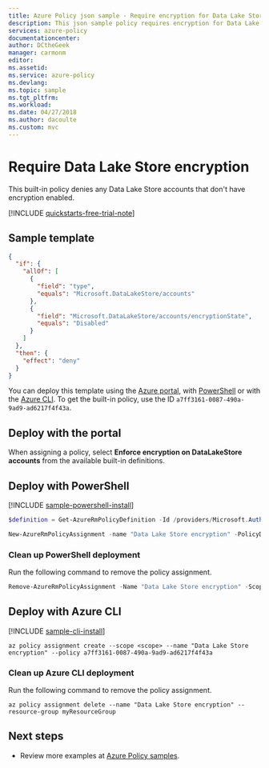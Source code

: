 ```yaml
---
title: Azure Policy json sample - Require encryption for Data Lake Store | Microsoft Docs
description: This json sample policy requires encryption for Data Lake Store.
services: azure-policy
documentationcenter:
author: DCtheGeek
manager: carmonm
editor:
ms.assetid:
ms.service: azure-policy
ms.devlang:
ms.topic: sample
ms.tgt_pltfrm:
ms.workload:
ms.date: 04/27/2018
ms.author: dacoulte
ms.custom: mvc
---
```


# Require Data Lake Store encryption

This built-in policy denies any Data Lake Store accounts that don't have encryption enabled.

[!INCLUDE [quickstarts-free-trial-note](../../../includes/quickstarts-free-trial-note.md)]

## Sample template

```json
{
  "if": {
    "allOf": [
      {
        "field": "type",
        "equals": "Microsoft.DataLakeStore/accounts"
      },
      {
        "field": "Microsoft.DataLakeStore/accounts/encryptionState",
        "equals": "Disabled"
      }
    ]
  },
  "then": {
    "effect": "deny"
  }
}
```

You can deploy this template using the [Azure portal](#deploy-with-the-portal), with [PowerShell](#deploy-with-powershell) or with the [Azure CLI](#deploy-with-azure-cli). To get the built-in policy, use the ID `a7ff3161-0087-490a-9ad9-ad6217f4f43a`.

## Deploy with the portal

When assigning a policy, select **Enforce encryption on DataLakeStore accounts** from the available built-in definitions.

## Deploy with PowerShell

[!INCLUDE [sample-powershell-install](../../../includes/sample-powershell-install-no-ssh.md)]

```powershell
$definition = Get-AzureRmPolicyDefinition -Id /providers/Microsoft.Authorization/policyDefinitions/a7ff3161-0087-490a-9ad9-ad6217f4f43a

New-AzureRmPolicyAssignment -name "Data Lake Store encryption" -PolicyDefinition $definition -Scope <scope>
```

### Clean up PowerShell deployment

Run the following command to remove the policy assignment.

```powershell
Remove-AzureRmPolicyAssignment -Name "Data Lake Store encryption" -Scope <scope>
```

## Deploy with Azure CLI

[!INCLUDE [sample-cli-install](../../../includes/sample-cli-install.md)]

```azurecli-interactive
az policy assignment create --scope <scope> --name "Data Lake Store encryption" --policy a7ff3161-0087-490a-9ad9-ad6217f4f43a
```

### Clean up Azure CLI deployment

Run the following command to remove the policy assignment.

```azurecli-interactive
az policy assignment delete --name "Data Lake Store encryption" --resource-group myResourceGroup
```

## Next steps

- Review more examples at [Azure Policy samples](../json-samples.md).